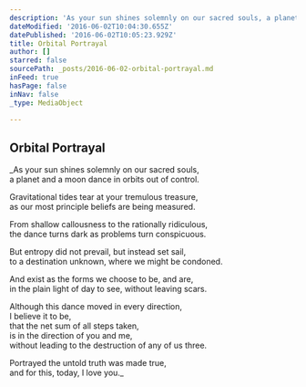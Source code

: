 ```yaml
---
description: 'As your sun shines solemnly on our sacred souls, a planet and a moon dance in orbits out of control.   Gravitational tides tear at your tremulous treasure, as our most principle beliefs are being measured.   From shallow callousness to the rationally ridiculous, the dance turns dark as problems turn conspicuous.   But entropy did not prevail, but instead set sail, to a destination unknown, where we might be condoned.   And exist as the forms we choose to be, and are, in the plain light of day to see, without leaving scars.   Although this dance moved in every direction, I believe it to be, that the net sum of all steps taken, is in the direction of you and me, without leading to the destruction of any of us three.   Portrayed the untold truth was made true, and for this, today, I love you.'
dateModified: '2016-06-02T10:04:30.655Z'
datePublished: '2016-06-02T10:05:23.929Z'
title: Orbital Portrayal
author: []
starred: false
sourcePath: _posts/2016-06-02-orbital-portrayal.md
inFeed: true
hasPage: false
inNav: false
_type: MediaObject

---
```

<article style=""><h1>Orbital Portrayal</h1></article>

_As your sun shines solemnly on our sacred souls,  
a planet and a moon dance in orbits out of control.  
  
Gravitational tides tear at your tremulous treasure,  
as our most principle beliefs are being measured.  
  
From shallow callousness to the rationally ridiculous,  
the dance turns dark as problems turn conspicuous.  
  
But entropy did not prevail, but instead set sail,  
to a destination unknown, where we might be condoned.  
  
And exist as the forms we choose to be, and are,  
in the plain light of day to see, without leaving scars.  
  
Although this dance moved in every direction,  
I believe it to be,  
that the net sum of all steps taken,  
is in the direction of you and me,  
without leading to the destruction of any of us three.  
  
Portrayed the untold truth was made true,  
and for this, today, I love you._